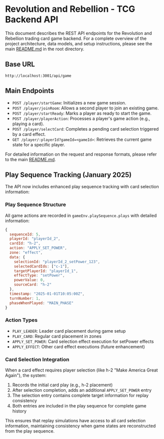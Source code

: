 # Revolution and Rebellion - TCG Backend API

This document describes the REST API endpoints for the Revolution and Rebellion trading card game backend. For a complete overview of the project architecture, data models, and setup instructions, please see the main [README.md](../../README.md) in the root directory.

## Base URL
```
http://localhost:3001/api/game
```

## Main Endpoints

- `POST /player/startGame`: Initializes a new game session.
- `POST /player/joinRoom`: Allows a second player to join an existing game.
- `POST /player/startReady`: Marks a player as ready to start the game.
- `POST /player/playerAction`: Processes a player's game action (e.g., playing a card).
- `POST /player/selectCard`: Completes a pending card selection triggered by a card effect.
- `GET /player/:playerId?gameId=<gameId>`: Retrieves the current game state for a specific player.

For detailed information on the request and response formats, please refer to the main [README.md](../../README.md).

## Play Sequence Tracking (January 2025)

The API now includes enhanced play sequence tracking with card selection information:

### Play Sequence Structure

All game actions are recorded in `gameEnv.playSequence.plays` with detailed information:

```javascript
{
  sequenceId: 5,
  playerId: "playerId_2",
  cardId: "h-2", 
  action: "APPLY_SET_POWER",
  zone: "effect",
  data: {
    selectionId: "playerId_2_setPower_123",
    selectedCardIds: ["c-1"],
    targetPlayerId: "playerId_1",
    effectType: "setPower",
    powerValue: 0,
    sourceCard: "h-2"
  },
  timestamp: "2025-01-01T10:05:00Z",
  turnNumber: 1,
  phaseWhenPlayed: "MAIN_PHASE"
}
```

### Action Types

- `PLAY_LEADER`: Leader card placement during game setup
- `PLAY_CARD`: Regular card placement in zones  
- `APPLY_SET_POWER`: Card selection effect execution for setPower effects
- `APPLY_EFFECT`: Other card effect executions (future enhancement)

### Card Selection Integration

When a card effect requires player selection (like h-2 "Make America Great Again"), the system:

1. Records the initial card play (e.g., h-2 placement)
2. After selection completion, adds an additional `APPLY_SET_POWER` entry
3. The selection entry contains complete target information for replay consistency
4. Both entries are included in the play sequence for complete game history

This ensures that replay simulations have access to all card selection information, maintaining consistency when game states are reconstructed from the play sequence.
